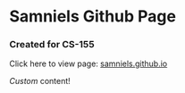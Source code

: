 # Samniels Github Page

### Created for CS-155

Click here to view page: [samniels.github.io](https://samniels.github.io)

*Custom* content!
